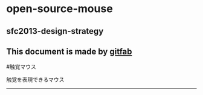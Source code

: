 # open-source-mouse
## sfc2013-design-strategy
This document is made by [gitfab](http://gitfab.org)
---
#触覚マウス

触覚を表現できるマウス

---
